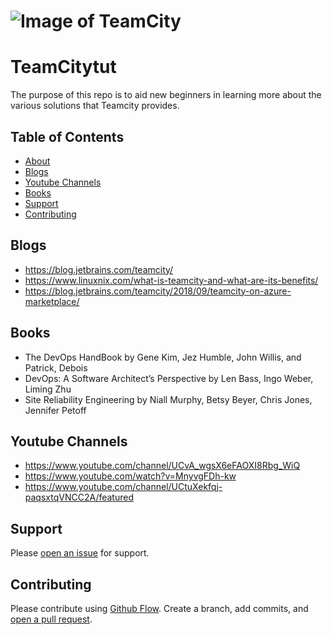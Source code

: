 # ![Image of TeamCity](https://www.nclouds.com/blog/wp-content/uploads/2017/04/teamcity-post-banner.jpg)


# TeamCitytut

The purpose of this repo is to aid new beginners in learning more about the various solutions that Teamcity provides.

## Table of Contents

- [About](#About)
- [Blogs](#Blogs)
- [Youtube Channels](#YoutubeChannels)
- [Books](#Books)
- [Support](#support)
- [Contributing](#contributing)

## Blogs

- https://blog.jetbrains.com/teamcity/
- https://www.linuxnix.com/what-is-teamcity-and-what-are-its-benefits/
- https://blog.jetbrains.com/teamcity/2018/09/teamcity-on-azure-marketplace/




## Books

- The DevOps HandBook
by Gene Kim, Jez Humble, John Willis, and Patrick, Debois 
- DevOps: A Software Architect’s Perspective
by Len Bass, Ingo Weber, Liming Zhu
- Site Reliability Engineering
by Niall Murphy, Betsy Beyer, Chris Jones, Jennifer Petoff 

## Youtube Channels

- https://www.youtube.com/channel/UCvA_wgsX6eFAOXI8Rbg_WiQ
- https://www.youtube.com/watch?v=MnyvgFDh-kw
- https://www.youtube.com/channel/UCtuXekfqj-paqsxtqVNCC2A/featured

## Support

Please [open an issue](https://github.com/fraction/readme-boilerplate/issues/new) for support.

## Contributing

Please contribute using [Github Flow](https://guides.github.com/introduction/flow/). Create a branch, add commits, and [open a pull request](https://github.com/fraction/readme-boilerplate/compare/).
